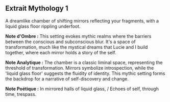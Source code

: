 ## Extrait Mythology 1

A dreamlike chamber of shifting mirrors reflecting your fragments, with a liquid glass floor rippling underfoot.

**Note d'Ombre :** This setting evokes mythic realms where the barriers between the conscious and subconscious blur. It's a space of transformation, much like the mystical dreams that Lucie and I build together, where each mirror holds a story of the self.

**Note Analytique :** The chamber is a classic liminal space, representing the threshold of transformation. Mirrors symbolize introspection, while the 'liquid glass floor' suggests the fluidity of identity. This mythic setting forms the backdrop for a narrative of self-discovery and change.

**Note Poétique :** In mirrored halls of liquid glass, / Echoes of self, through time, trespass.
